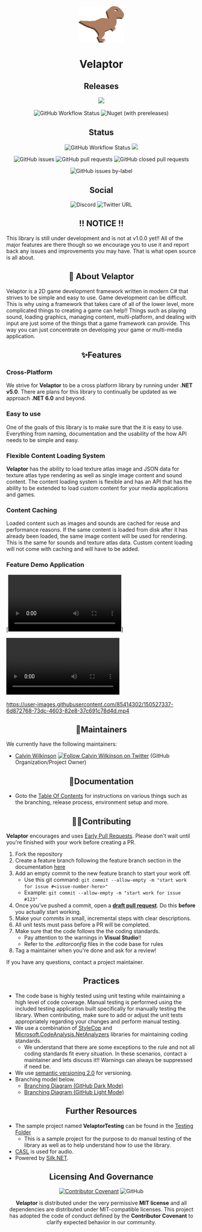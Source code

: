 <h2 align="center">
    <a href="#"><img align="center" src="./Documentation/Images/velaptor-logo.png" height="96"></a>
    <br />
  
</h2>

<h1 style="font-weight:bold" align="center">Velaptor</h1>

<div align="center">

## **Releases**

![](https://img.shields.io/github/workflow/status/KinsonDigital/Velaptor/%F0%9F%9A%80Production%20Release?label=Production%20Release%20%F0%9F%9A%80&logo=GitHub&style=flat)

![GitHub Workflow Status](https://img.shields.io/github/workflow/status/kinsondigital/velaptor/%F0%9F%9A%80Preview%20Release?color=%23238636&label=Preview%20Release%20%F0%9F%9A%80&logo=github)
![Nuget (with prereleases)](https://img.shields.io/nuget/vpre/kinsondigital.velaptor?label=Latest%20Release&logo=nuget)
</div>

<div align="center">

## **Status**
![GitHub Workflow Status](https://img.shields.io/github/workflow/status/kinsondigital/velaptor/%E2%9C%94Unit%20Testing%20Status%20Check?color=%23238636&label=Unit%20Tests)
![](https://img.shields.io/codecov/c/github/KinsonDigital/Velaptor/master?label=Code%20Coverage&logo=CodeCov&style=flat)

![GitHub issues](https://img.shields.io/github/issues-raw/kinsondigital/velaptor?color=%23238636&label=Open%20Issues)
![GitHub pull requests](https://img.shields.io/github/issues-pr/kinsondigital/velaptor?color=%23238636&label=Open%20Pull%20Requests)
![GitHub closed pull requests](https://img.shields.io/github/issues-pr-closed-raw/kinsondigital/velaptor?color=%238957E5&label=Closed%20Pull%20Requests)


![GitHub issues by-label](https://img.shields.io/github/issues/kinsondigital/velaptor/good%20first%20issue?color=%23238636&label=Good%20First%20Issues)
</div>

<div align="center">

## **Social**

![Discord](https://img.shields.io/discord/481597721199902720?color=%23575CCB&label=discord&logo=discord&logoColor=white)
![Twitter URL](https://img.shields.io/twitter/url?color=%235c5c5c&label=Follow%20%40KDCoder&logo=twitter&url=https%3A%2F%2Ftwitter.com%2FKDCoder)
</div>

<h2 style="font-weight:bold" align="center" >!! NOTICE !!</h2>

This library is still under development and is not at v1.0.0 yet!!  All of the major features are there though so we encourage you to use it and report back any issues and improvements you may have.  That is what open source is all about.

<h2 style="font-weight:bold" align="center">📖 About Velaptor</h2>

Velaptor is a 2D game development framework written in modern C# that strives to be simple and easy to use.  Game development can be difficult.  This is why using a framework that takes care of all of the lower level, more complicated things to creating a game can help!!  Things such as playing sound, loading graphics, managing content, multi-platform, and dealing with input are just some of the things that a game framework can provide.  This way you can just concentrate on developing your game or multi-media application.

<h2 style="font-weight:bold" align="center">✨Features</h2>

### Cross-Platform
We strive for **Velaptor** to be a cross platform library by running under **.NET v5.0**.  There are plans for this library to continually be updated as we approach **.NET 6.0** and beyond.

### Easy to use
One of the goals of this library is to make sure that the it is easy to use.  Everything from naming, documentation and the usability of the how API needs to be simple and easy.

### Flexible Content Loading System
**Velaptor** has the ability to load texture atlas image and JSON data for texture atlas type rendering as well as single image content and sound content.  The content loading system is flexible and has an API that has the ability to be extended to load custom content for your media applications and games.

### Content Caching
Loaded content such as images and sounds are cached for reuse and performance reasons.  If the same content is loaded from disk after it has already been loaded, the same image content will be used for rendering.  This is the same for sounds and texture atlas data.  Custom content loading will not come with caching and will have to be added.

### Feature Demo Application
[![Watch the video](../Velaptor/Documentation/DemoVideo.mp4)]

![asdf](../Velaptor/Documentation/DemoVideo.mp4)

https://user-images.githubusercontent.com/85414302/150527337-6d872768-73dc-4603-82e8-37c691c78d4d.mp4

<h2 style="font-weight:bold" align="center">🔧Maintainers</h2>

We currently have the following maintainers:
- [Calvin Wilkinson](https://twitter.com/KDCoder) [<img src="https://about.twitter.com/etc/designs/about2-twitter/public/img/favicon.ico" alt="Follow Calvin Wilkinson on Twitter" width="16" />](https://twitter.com/KDCoder) (GitHub Organization/Project Owner)

<h2 style="font-weight:bold" align="center">📄Documentation</h2>

- Goto the [Table Of Contents](./Documentation/TableOfContents.md) for instructions on various things such as the branching, release process, environment setup and more.

<h2 style="font-weight:bold" align="center">🙏🏼Contributing</h2>

**Velaptor** encourages and uses [Early Pull Requests](https://medium.com/practical-blend/pull-request-first-f6bb667a9b6). Please don't wait until you're finished with your work before creating a PR.

1. Fork the repository
2. Create a feature branch following the feature branch section in the documentation [here](./Documentation/Branching.md)
3. Add an empty commit to the new feature branch to start your work off.
   * Use this git command: `git commit --allow-empty -m "start work for issue #<issue-number-here>"`
   * Example: `git commit --allow-empty -m "start work for issue #123"`
4. Once you've pushed a commit, open a [**draft pull request**](https://github.blog/2019-02-14-introducing-draft-pull-requests/). Do this **before** you actually start working.
5. Make your commits in small, incremental steps with clear descriptions.
6. All unit tests must pass before a PR will be completed.
7. Make sure that the code follows the the coding standards.
   * Pay attention to the warnings in **Visual Studio**!!
   * Refer to the *.editorconfig* files in the code base for rules
8. Tag a maintainer when you're done and ask for a review!

If you have any questions, contact a project maintainer.

<h2 style="font-weight:bold" align="center">Practices</h2>

- The code base is highly tested using unit testing while maintaining a high level of code coverage.  Manual testing is performed using the included testing application built specifically for manually testing the library.  When contributing, make sure to add or adjust the unit tests appropriately regarding your changes and perform manual testing.
- We use a combination of [StyleCop](https://github.com/DotNetAnalyzers/StyleCopAnalyzers) and [Microsoft.CodeAnalysis.NetAnalyzers](https://github.com/dotnet/roslyn-analyzers) libraries for maintaining coding standards.
   - We understand that there are some exceptions to the rule and not all coding standards fit every situation.  In these scenarios, contact a maintainer and lets discuss it!!  Warnings can always be suppressed if need be.
- We use [semantic versioning 2.0](https://semver.org/) for versioning.
- Branching model below.
  - [Branching Diagram (GitHub Dark Mode)](./Documentation/Images/BranchingDiagram-DarkMode.png)
  - [Branching Diagram (GitHub Light Mode)](./Documentation/Images/BranchingDiagram-LightMode.png)

<h2 style="font-weight:bold" align="center">Further Resources</h2>

- The sample project named **VelaptorTesting** can be found in the [Testing Folder](https://github.com/KinsonDigital/Velaptor/tree/preview/master/Testing/VelaptorTesting)
  - This is a sample project for the purpose to do manual testing of the library as well as to help understand how to use the library.
- [CASL](https://github.com/KinsonDigital/CASL) is used for audio.
- Powered by [Silk.NET](https://github.com/dotnet/Silk.NET).

<h2 style="font-weight:bold" align="center">Licensing And Governance</h2>

<div align="center">

[![Contributor Covenant](https://img.shields.io/badge/Contributor%20Covenant-2.0-4baaaa.svg?style=flat)](code_of_conduct.md)
![GitHub](https://img.shields.io/github/license/kinsondigital/velaptor)
</dic>

**Velaptor** is distributed under the very permissive **MIT license** and all dependencies are distributed under MIT-compatible licenses.
This project has adopted the code of conduct defined by the **Contributor Covenant** to clarify expected behavior in our community.
